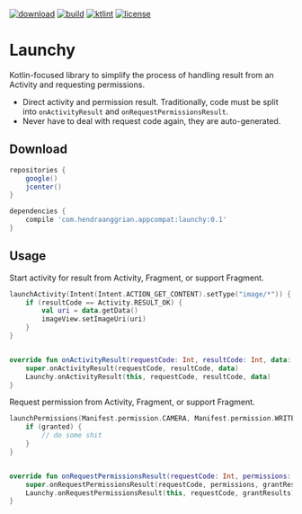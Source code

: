 [![download](https://api.bintray.com/packages/hendraanggrian/appcompat/launchy/images/download.svg)](https://bintray.com/hendraanggrian/appcompat/launchy/_latestVersion)
[![build](https://travis-ci.com/hendraanggrian/launchy.svg)](https://travis-ci.com/hendraanggrian/launchy)
[![ktlint](https://img.shields.io/badge/code%20style-%E2%9D%A4-FF4081.svg)](https://ktlint.github.io/)
[![license](https://img.shields.io/github/license/hendraanggrian/launchy)](http://www.apache.org/licenses/LICENSE-2.0)

Launchy
=======
Kotlin-focused library to simplify the process of handling result from an Activity and requesting permissions.
 * Direct activity and permission result. Traditionally, code must be split into `onActivityResult` and `onRequestPermissionsResult`.
 * Never have to deal with request code again, they are auto-generated.

Download
--------
```gradle
repositories {
    google()
    jcenter()
}

dependencies {
    compile 'com.hendraanggrian.appcompat:launchy:0.1'
}
```

Usage
-----
Start activity for result from Activity, Fragment, or support Fragment.

```kotlin
launchActivity(Intent(Intent.ACTION_GET_CONTENT).setType("image/*")) { resultCode, data ->
    if (resultCode == Activity.RESULT_OK) {
        val uri = data.getData()
        imageView.setImageUri(uri)   
    }
}


override fun onActivityResult(requestCode: Int, resultCode: Int, data: Intent?) {
    super.onActivityResult(requestCode, resultCode, data)
    Launchy.onActivityResult(this, requestCode, resultCode, data)
}
```

Request permission from Activity, Fragment, or support Fragment.

```kotlin
launchPermissions(Manifest.permission.CAMERA, Manifest.permission.WRITE_EXTERNAL_STORAGE) { granted ->
    if (granted) {
        // do some shit   
    }
}


override fun onRequestPermissionsResult(requestCode: Int, permissions: Array<String>, grantResults: IntArray) {
    super.onRequestPermissionsResult(requestCode, permissions, grantResults)
    Launchy.onRequestPermissionsResult(this, requestCode, grantResults)
}
```